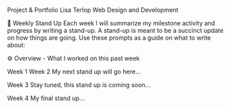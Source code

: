 Project & Portfolio
Lisa Terlop
Web Design and Development 


📢   Weekly Stand Up
Each week I will summarize my milestone activity and progress by writing a stand-up. A stand-up is meant to be a succinct update on how things are going. Use these prompts as a guide on what to write about:

⚙️ Overview - What I worked on this past week

Week 1
Week 2
My next stand up will go here...

Week 3
Stay tuned, this stand up is coming soon...

Week 4
My final stand up...

<br>
